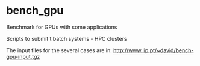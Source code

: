 # bench_gpu
Benchmark for GPUs with some applications

Scripts to submit t batch systems - HPC clusters

The input files for the several cases are in:
http://www.lip.pt/~david/bench-gpu-input.tgz
